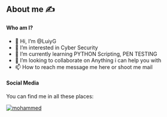 ## About me :writing_hand:

#### Who am I?

- 👋 Hi, I’m @LuiyG
- 👀 I’m interested in Cyber Security
- 🌱 I’m currently learning PYTHON Scripting, PEN TESTING
- 💞️ I’m looking to collaborate on Anything i can help you with
- 📫 How to reach me message me here or shoot me mail

<!---
mohammedbabji1/mohammedbabji1 is a ✨ special ✨ repository because its `README.md` (this file) appears on your GitHub profile.
You can click the Preview link to take a look at your changes.
--->
#### Social Media
You can find me in all these places:

[![mohammed](https://img.shields.io/badge/LinkedIn-0077B5?style=for-the-badge&logo=linkedin&logoColor=white)](https://www.linkedin.com/in/mohammedbabji/)

